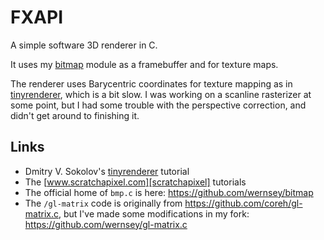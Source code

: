 # FXAPI

A simple software 3D renderer in C.

It uses my [bitmap][] module as a framebuffer and for texture maps.

The renderer uses Barycentric coordinates for texture mapping as in
[tinyrenderer][], which is a bit slow. I was working on a scanline
rasterizer at some point, but I had some trouble with the perspective 
correction, and didn't get around to finishing it.

## Links

 * Dmitry V. Sokolov's [tinyrenderer][] tutorial
 * The [www.scratchapixel.com][scratchapixel] tutorials 
 * The official home of `bmp.c` is here: <https://github.com/wernsey/bitmap>
 * The `/gl-matrix` code is originally from https://github.com/coreh/gl-matrix.c,
   but I've made some modifications in my fork: https://github.com/wernsey/gl-matrix.c

[bitmap]: https://github.com/wernsey/bitmap
[tinyrenderer]: https://github.com/ssloy/tinyrenderer/wiki/Lesson-0:-getting-started
[scratchapixel]: https://www.scratchapixel.com/lessons/3d-basic-rendering/rasterization-practical-implementation/perspective-correct-interpolation-vertex-attributes